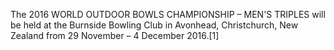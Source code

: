 The 2016 WORLD OUTDOOR BOWLS CHAMPIONSHIP – MEN'S TRIPLES will be held at the Burnside Bowling Club in Avonhead, Christchurch, New Zealand from 29 November – 4 December 2016.[1]
